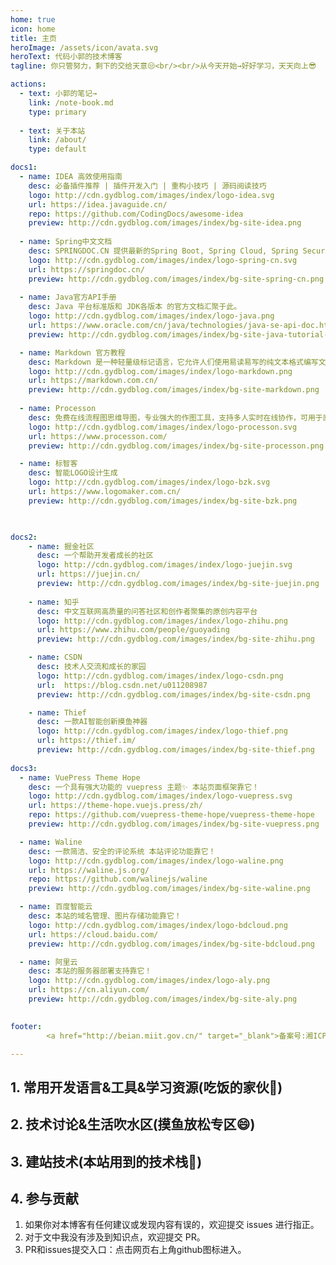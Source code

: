```yaml
---
home: true
icon: home
title: 主页
heroImage: /assets/icon/avata.svg
heroText: 代码小郭的技术博客
tagline: 你只管努力，剩下的交给天意😒<br/><br/>从今天开始→好好学习，天天向上😎

actions:
  - text: 小郭的笔记→
    link: /note-book.md
    type: primary
    
  - text: 关于本站
    link: /about/
    type: default

docs1:
  - name: IDEA 高效使用指南
    desc: 必备插件推荐 | 插件开发入门 | 重构小技巧 | 源码阅读技巧
    logo: http://cdn.gydblog.com/images/index/logo-idea.svg
    url: https://idea.javaguide.cn/ 
    repo: https://github.com/CodingDocs/awesome-idea
    preview: http://cdn.gydblog.com/images/index/bg-site-idea.png
    
  - name: Spring中文文档
    desc: SPRINGDOC.CN 提供最新的Spring Boot, Spring Cloud, Spring Security等Spring框架的官方中文文档
    logo: http://cdn.gydblog.com/images/index/logo-spring-cn.svg
    url: https://springdoc.cn/
    preview: http://cdn.gydblog.com/images/index/bg-site-spring-cn.png
    
  - name: Java官方API手册
    desc: Java 平台标准版和 JDK各版本 的官方文档汇聚于此。
    logo: http://cdn.gydblog.com/images/index/logo-java.png
    url: https://www.oracle.com/cn/java/technologies/java-se-api-doc.html
    preview: http://cdn.gydblog.com/images/index/bg-site-java-tutorial-oracle.png

  - name: Markdown 官方教程
    desc: Markdown 是一种轻量级标记语言，它允许人们使用易读易写的纯文本格式编写文档，Markdown文件的后缀名便是“.md”。
    logo: http://cdn.gydblog.com/images/index/logo-markdown.png
    url: https://markdown.com.cn/
    preview: http://cdn.gydblog.com/images/index/bg-site-markdown.png
  
  - name: Processon
    desc: 免费在线流程图思维导图，专业强大的作图工具，支持多人实时在线协作，可用于原型图、UML、BPMN、网络拓扑图等多种图形绘制
    logo: http://cdn.gydblog.com/images/index/logo-processon.svg
    url: https://www.processon.com/
    preview: http://cdn.gydblog.com/images/index/bg-site-processon.png

  - name: 标智客
    desc: 智能LOGO设计生成
    logo: http://cdn.gydblog.com/images/index/logo-bzk.svg
    url: https://www.logomaker.com.cn/
    preview: http://cdn.gydblog.com/images/index/bg-site-bzk.png
    


docs2:
    - name: 掘金社区
      desc: 一个帮助开发者成长的社区
      logo: http://cdn.gydblog.com/images/index/logo-juejin.svg
      url: https://juejin.cn/
      preview: http://cdn.gydblog.com/images/index/bg-site-juejin.png
      
    - name: 知乎
      desc: 中文互联网高质量的问答社区和创作者聚集的原创内容平台
      logo: http://cdn.gydblog.com/images/index/logo-zhihu.png
      url: https://www.zhihu.com/people/guoyading
      preview: http://cdn.gydblog.com/images/index/bg-site-zhihu.png

    - name: CSDN
      desc: 技术人交流和成长的家园
      logo: http://cdn.gydblog.com/images/index/logo-csdn.png
      url:  https://blog.csdn.net/u011208987
      preview: http://cdn.gydblog.com/images/index/bg-site-csdn.png

    - name: Thief
      desc: 一款AI智能创新摸鱼神器
      logo: http://cdn.gydblog.com/images/index/logo-thief.png
      url: https://thief.im/
      preview: http://cdn.gydblog.com/images/index/bg-site-thief.png
       
docs3:
  - name: VuePress Theme Hope
    desc: 一个具有强大功能的 vuepress 主题✨ 本站页面框架靠它！
    logo: http://cdn.gydblog.com/images/index/logo-vuepress.svg
    url: https://theme-hope.vuejs.press/zh/
    repo: https://github.com/vuepress-theme-hope/vuepress-theme-hope
    preview: http://cdn.gydblog.com/images/index/bg-site-vuepress.png    

  - name: Waline
    desc: 一款简洁、安全的评论系统 本站评论功能靠它！
    logo: http://cdn.gydblog.com/images/index/logo-waline.png
    url: https://waline.js.org/
    repo: https://github.com/walinejs/waline
    preview: http://cdn.gydblog.com/images/index/bg-site-waline.png    

  - name: 百度智能云
    desc: 本站的域名管理、图片存储功能靠它！
    logo: http://cdn.gydblog.com/images/index/logo-bdcloud.png
    url: https://cloud.baidu.com/
    preview: http://cdn.gydblog.com/images/index/bg-site-bdcloud.png  

  - name: 阿里云
    desc: 本站的服务器部署支持靠它！
    logo: http://cdn.gydblog.com/images/index/logo-aly.png
    url: https://cn.aliyun.com/
    preview: http://cdn.gydblog.com/images/index/bg-site-aly.png  

    
footer:   
        <a href="http://beian.miit.gov.cn/" target="_blank">备案号:湘ICP备17020097号-1</a>

---
```


## 1. 常用开发语言&工具&学习资源(吃饭的家伙🤦‍)

<SiteInfo
  v-for="item in $frontmatter.docs1"
  :key="item.link"
  v-bind="item"
/>

## 2. 技术讨论&生活吹水区(摸鱼放松专区😄)
<SiteInfo
  v-for="item in $frontmatter.docs2"
  :key="item.link"
  v-bind="item"
/>
 

## 3. 建站技术(本站用到的技术栈🧐)
<SiteInfo
  v-for="item in $frontmatter.docs3"
  :key="item.link"
  v-bind="item"
/>
 


## 4. 参与贡献

1. 如果你对本博客有任何建议或发现内容有误的，欢迎提交 issues 进行指正。
2. 对于文中我没有涉及到知识点，欢迎提交 PR。
3. PR和issues提交入口：点击网页右上角github图标进入。

 